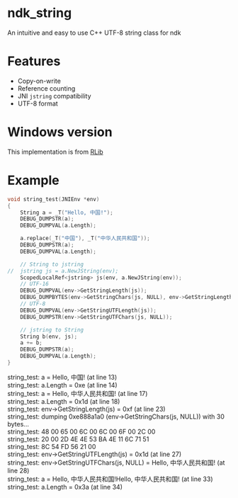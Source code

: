 # ndk_string
An intuitive and easy to use C++ UTF-8 string class for ndk

# Features
- Copy-on-write
- Reference counting
- JNI `jstring` compatibility
- UTF-8 format

# Windows version
This implementation is from [RLib](https://github.com/rrrfff/RLib)

# Example
```C++
void string_test(JNIEnv *env)
{
	String a = _T("Hello, 中国!");
	DEBUG_DUMPSTR(a);
	DEBUG_DUMPVAL(a.Length);

	a.replace(_T("中国"), _T("中华人民共和国"));
	DEBUG_DUMPSTR(a);
	DEBUG_DUMPVAL(a.Length);

	// String to jstring
//	jstring js = a.NewJString(env);
	ScopedLocalRef<jstring> js(env, a.NewJString(env));
	// UTF-16
	DEBUG_DUMPVAL(env->GetStringLength(js));
	DEBUG_DUMPBYTES(env->GetStringChars(js, NULL), env->GetStringLength(js) * sizeof(jchar));
	// UTF-8
	DEBUG_DUMPVAL(env->GetStringUTFLength(js));
	DEBUG_DUMPSTR(env->GetStringUTFChars(js, NULL));

	// jstring to String
	String b(env, js);
	a += b;
	DEBUG_DUMPSTR(a);
	DEBUG_DUMPVAL(a.Length);
}
```
string_test: a = Hello, 中国! (at line 13)   
string_test: a.Length = 0xe (at line 14)   
string_test: a = Hello, 中华人民共和国! (at line 17)   
string_test: a.Length = 0x1d (at line 18)   
string_test: env->GetStringLength(js) = 0xf (at line 23)   
string_test: dumping 0xe888a1a0 (env->GetStringChars(js, NULL)) with 30 bytes...   
string_test: 48 00 65 00 6C 00 6C 00 6F 00 2C 00   
string_test: 20 00 2D 4E 4E 53 BA 4E 11 6C 71 51   
string_test: 8C 54 FD 56 21 00   
string_test: env->GetStringUTFLength(js) = 0x1d (at line 27)   
string_test: env->GetStringUTFChars(js, NULL) = Hello, 中华人民共和国! (at line 28)   
string_test: a = Hello, 中华人民共和国!Hello, 中华人民共和国! (at line 33)   
string_test: a.Length = 0x3a (at line 34)   
